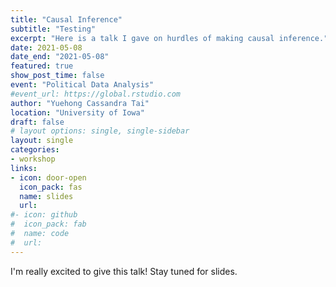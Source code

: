 ```yaml
---
title: "Causal Inference"
subtitle: "Testing"
excerpt: "Here is a talk I gave on hurdles of making causal inference."
date: 2021-05-08
date_end: "2021-05-08"
featured: true
show_post_time: false
event: "Political Data Analysis"
#event_url: https://global.rstudio.com
author: "Yuehong Cassandra Tai"
location: "University of Iowa"
draft: false
# layout options: single, single-sidebar
layout: single
categories:
- workshop
links:
- icon: door-open
  icon_pack: fas
  name: slides
  url: 
#- icon: github
#  icon_pack: fab
#  name: code
#  url: 
---
```


I'm really excited to give this talk! Stay tuned for slides.
